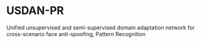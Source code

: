 # USDAN-PR
Unified unsupervised and semi-supervised domain adaptation network for cross-scenario face anti-spoofing, Pattern Recognition
